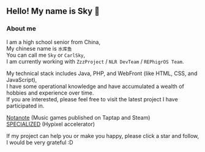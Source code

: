 ## Hello! My name is Sky 👋

### About me
I am a high school senior from China,<br>
My chinese name is ``` 水库鱼 ```<br>
You can call me ``` Sky ``` or ``` CarlSky ```,<br>
I am currently working with ``` ZzzProject ``` / ``` NLR DevTeam ``` / ``` REPhigrOS Team ```.<br>

My technical stack includes Java, PHP, and WebFront (like HTML, CSS, and JavaScript),<br>
I have some operational knowledge and have accumulated a wealth of hobbies and experience over time.<br>
If you are interested, please feel free to visit the latest project I have participated in.<br>

[Notanote](https://notanote.cn) (Music games published on Taptap and Steam)<br>
[SPECIALIZED](https://specialized.work) (Hypixel accelerator)<br>

If my project can help you or make you happy, please click a star and follow, I would be very grateful :D<br>
